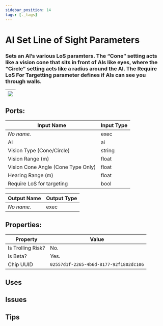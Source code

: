 ```yaml
---
sidebar_position: 14
tags: [._tags]
---
```


# AI Set Line of Sight Parameters


### Sets an AI’s various LoS paramters. The “Cone” setting acts like a vision cone that sits in front of AIs like eyes, where the “Circle” setting acts like a radius around the AI. The Require LoS For Targetting parameter defines if AIs can see you through walls.

| ![](https://images-ext-2.discordapp.net/external/MPmIaQzlEPmgGWlgi-WxBBXt0Bjv_zWPkg1y1f_sy3s/https/www.recroomcircuits.com/image/circuit/absolute-value?width=206&height=108) |
|-----|

## Ports:

| Input Name | Input Type |
|-----------|-----------|
| *No name.* | exec |
| AI | ai |
| Vision Type (Cone/Circle) | string |
| Vision Range (m) | float |
| Vision Cone Angle (Cone Type Only) | float |
| Hearing Range (m) | float |
| Require LoS for targeting | bool |

| Output Name | Output Type |
|-----------|-----------|
| *No name.* | exec |

## Properties:

| Property  | Value |
|-------------------|-----------|
| Is Trolling Risk? | No. |
| Is Beta? | Yes. |
| Chip UUID | `02557d1f-2265-4b6d-8177-92f1802dc106` |

## Uses

## Issues

## Tips